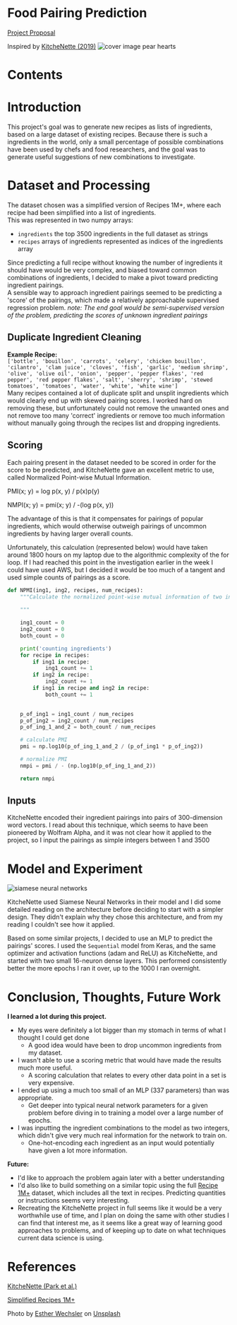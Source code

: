 # Food Pairing Prediction
[Project Proposal](#docs/project-proposal.md)

Inspired by [KitcheNette (2019)](https://arxiv.org/pdf/1905.07261.pdf)
![cover image pear hearts](https://github.com/wkosmos/capstone2/blob/master/images/cover.png)

# Contents


# Introduction
This project's goal was to generate new recipes as lists of ingredients, based on a large dataset of existing recipes. Because there is such a ingredients in the world, only a small percentage of possible combinations have been used by chefs and food researchers, and the goal was to generate useful suggestions of new combinations to investigate.

# Dataset and Processing
The dataset chosen was a simplified version of Recipes 1M+, where each recipe had been simplified into a list of ingredients. <br>
This was represented in two numpy arrays: 
- `ingredients` the top 3500 ingredients in the full dataset as strings
- `recipes` arrays of ingredients represented as indices of the ingredients array

Since predicting a full recipe without knowing the number of ingredients it should have would be very complex, and biased toward common combinations of ingredients, I decided to make a pivot toward predicting ingredient pairings. <br>
A sensible way to approach ingredient pairings seemed to be predicting a 'score' of the pairings, which made a relatively approachable supervised regression problem.
_note: The end goal would be semi-supervised version of the problem, predicting the scores of unknown ingredient pairings_ <br>

## Duplicate Ingredient Cleaning
**Example Recipe:** <br> `['bottle', 'bouillon', 'carrots', 'celery', 'chicken bouillon',
        'cilantro', 'clam juice', 'cloves', 'fish', 'garlic',
        'medium shrimp', 'olive', 'olive oil', 'onion', 'pepper',
        'pepper flakes', 'red pepper', 'red pepper flakes', 'salt',
        'sherry', 'shrimp', 'stewed tomatoes', 'tomatoes', 'water',
        'white', 'white wine']` <br>
Many recipes contained a lot of duplicate split and unsplit ingredients which would clearly end up with skewed pairing scores. I worked hard on removing these, but unfortunately could not remove the unwanted ones and not remove too many 'correct' ingredients or remove too much information without manually going through the recipes list and dropping ingredients.


## Scoring
Each pairing present in the dataset needed to be scored in order for the score to be predicted, and KitcheNette gave an excellent metric to use, called Normalized Point-wise Mutual Information. 

PMI(x; y) = log p(x, y) / p(x)p(y)

NMPI(x; y) = pmi(x; y) / -(log p(x, y))

The advantage of this is that it compensates for pairings of popular ingredients, which would otherwise outweigh pairings of uncommon ingredients by having larger overall counts. 

Unfortunately, this calculation (represented below) would have taken around 1800 hours on my laptop due to the algorithmic complexity of the for loop. If I had reached this point in the investigation earlier in the week I could have used AWS, but I decided it would be too much of a tangent and used simple counts of pairings as a score.

```python
def NPMI(ing1, ing2, recipes, num_recipes):
    """Calculate the normalized point-wise mutual information of two ingredients.
  
    """

    ing1_count = 0
    ing2_count = 0
    both_count = 0

    print('counting ingredients')
    for recipe in recipes:
        if ing1 in recipe:
            ing1_count += 1
        if ing2 in recipe:
            ing2_count += 1
        if ing1 in recipe and ing2 in recipe:
            both_count += 1
        

    p_of_ing1 = ing1_count / num_recipes
    p_of_ing2 = ing2_count / num_recipes
    p_of_ing_1_and_2 = both_count / num_recipes

    # calculate PMI
    pmi = np.log10(p_of_ing_1_and_2 / (p_of_ing1 * p_of_ing2))

    # normalize PMI
    nmpi = pmi / - (np.log10(p_of_ing_1_and_2))

    return nmpi
 ```
 ## Inputs
 KitcheNette encoded their ingredient pairings into pairs of 300-dimension word vectors. I read about this technique, which seems to have been pioneered by Wolfram Alpha, and it was not clear how it applied to the project, so I input the pairings as simple integers between 1 and 3500
 

# Model and Experiment

![siamese neural networks](https://github.com/wkosmos/capstone2/blob/master/images/siamese_nn.png)

KitcheNette used Siamese Neural Networks in their model and I did some detailed reading on the architecture before deciding to start with a simpler design. They didn't explain why they chose this architecture, and from my reading I couldn't see how it applied.


Based on some similar projects, I decided to use an MLP to predict the pairings' scores. I used the `Sequential` model from Keras, and the same optimizer and activation functions (adam and ReLU) as KitcheNette, and started with two small 16-neuron dense layers. This performed consistently better the more epochs I ran it over, up to the 1000 I ran overnight.


# Conclusion, Thoughts, Future Work
**I learned a lot during this project.** <br>
- My eyes were definitely a lot bigger than my stomach in terms of what I thought I could get done
    - A good idea would have been to drop uncommon ingredients from my dataset.
- I wasn't able to use a scoring metric that would have made the results much more useful.
    - A scoring calculation that relates to every other data point in a set is very expensive.
- I ended up using a much too small of an MLP (337 parameters) than was appropriate.
    - Get deeper into typical neural network parameters for a given problem before diving in to training a model over a large number of epochs.
- I was inputting the ingredient combinations to the model as two integers, which didn't give very much real information for the network to train on.
    - One-hot-encoding each ingredient as an input would potentially have given a lot more information.
    
**Future:**
- I'd like to approach the problem again later with a better understanding
- I'd also like to build something on a similar topic using the full [Recipe 1M+](http://pic2recipe.csail.mit.edu/) dataset, which includes all the text in recipes. Predicting quantities or instructions seems very interesting.
- Recreating the KitcheNette project in full seems like it would be a very worthwhile use of time, and I plan on doing the same with other studies I can find that interest me, as it seems like a great way of learning good approaches to problems, and of keeping up to date on what techniques current data science is using.


# References

[KitcheNette (Park et al.)](https://arxiv.org/pdf/1905.07261.pdf)

[Simplified Recipes 1M+](https://dominikschmidt.xyz/simplified-recipes-1M/)

<span>Photo by <a href="https://unsplash.com/@estherwec?utm_source=unsplash&amp;utm_medium=referral&amp;utm_content=creditCopyText">Esther Wechsler</a> on <a href="https://unsplash.com/s/photos/food-pairing?utm_source=unsplash&amp;utm_medium=referral&amp;utm_content=creditCopyText">Unsplash</a></span>
